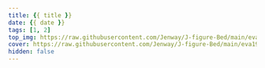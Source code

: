 ```yaml
---
title: {{ title }}
date: {{ date }}
tags: [1, 2]
top_img: https://raw.githubusercontent.com/Jenway/J-figure-Bed/main/eva19.jpg
cover: https://raw.githubusercontent.com/Jenway/J-figure-Bed/main/eva19.jpg
hidden: false
---
```


<!-- <meting-js
    server="netease"
    type="song"
    autoplay="true"
    id="18126594">
</meting-js> -->